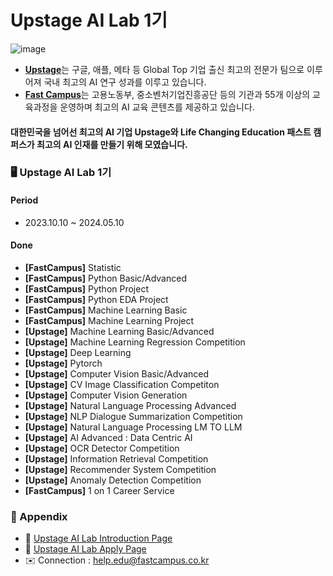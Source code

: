 # Upstage AI Lab 1기

![image](https://github.com/UpstageAILab/.github/assets/156163982/66b6a1ab-e147-4adf-a18b-ecea7047183d)
- [**Upstage**](https://www.upstage.ai/)는 구글, 애플, 메타 등 Global Top 기업 출신 최고의 전문가 팀으로 이루어져 국내 최고의 AI 연구 성과를 이루고 있습니다.
- [**Fast Campus**](https://fastcampus.co.kr/)는 고용노동부, 중소벤처기업진흥공단 등의 기관과 55개 이상의 교육과정을 운영하며 최고의 AI 교육 콘텐츠를 제공하고 있습니다.

#### 대한민국을 넘어선 최고의 AI 기업 **Upstage**와 Life Changing Education **패스트 캠퍼스**가 **최고의 AI 인재를 만들기 위해 모였습니다.**


### 🖥️ Upstage AI Lab 1기
#### Period
- 2023.10.10 ~ 2024.05.10

#### Done
- **[FastCampus]** Statistic
- **[FastCampus]** Python Basic/Advanced
- **[FastCampus]** Python Project
- **[FastCampus]** Python EDA Project
- **[FastCampus]** Machine Learning Basic
- **[FastCampus]** Machine Learning Project
- **[Upstage]** Machine Learning Basic/Advanced
- **[Upstage]** Machine Learning Regression Competition
- **[Upstage]** Deep Learning
- **[Upstage]** Pytorch
- **[Upstage]** Computer Vision Basic/Advanced
- **[Upstage]** CV Image Classification Competiton
- **[Upstage]** Computer Vision Generation
- **[Upstage]** Natural Language Processing Advanced
- **[Upstage]** NLP Dialogue Summarization Competition
- **[Upstage]** Natural Language Processing LM TO LLM
- **[Upstage]** AI Advanced : Data Centric AI
- **[Upstage]** OCR Detector Competition
- **[Upstage]** Information Retrieval Competition
- **[Upstage]** Recommender System Competition
- **[Upstage]** Anomaly Detection Competition
- **[FastCampus]** 1 on 1 Career Service

### 🎇 Appendix
- 🙌 [Upstage AI Lab Introduction Page](https://fastcampus.co.kr/b2g_kdigitaltraining_ai)
- 🌲 [Upstage AI Lab Apply Page](https://ousnf7mqsc4.typeform.com/to/FzDOPP4C?typeform-source=fastcampus.co.kr)
- ✉️ Connection : help.edu@fastcampus.co.kr
